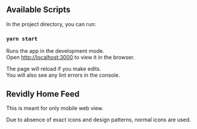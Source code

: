 ## Available Scripts
In the project directory, you can run:

### `yarn start`
Runs the app in the development mode.<br />
Open [http://localhost:3000](http://localhost:3000) to view it in the browser.

The page will reload if you make edits.<br />
You will also see any lint errors in the console. <br />

## Revidly Home Feed

This is meant for only mobile web view.<br />

Due to absence of exact icons and design patterns, normal icons are used.


